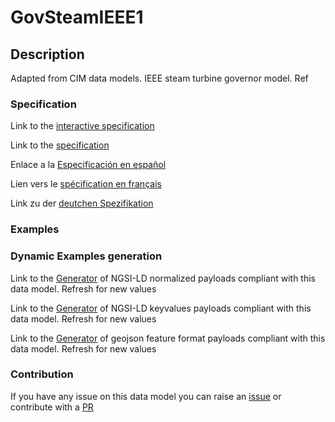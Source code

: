 # GovSteamIEEE1

## Description 

Adapted from CIM data models. IEEE steam turbine governor model.  Ref
### Specification

Link to the [interactive specification](https://swagger.lab.fiware.org/?url=https://smart-data-models.github.io/dataModel.EnergyCIM/GovSteamIEEE1/swagger.yaml)

Link to the [specification](https://smart-data-models.github.io/dataModel.EnergyCIM/GovSteamIEEE1/doc/spec.md)

Enlace a la [Especificación en español](https://smart-data-models.github.io/dataModel.EnergyCIM/GovSteamIEEE1/doc/spec_ES.md)

Lien vers le [spécification en français](https://smart-data-models.github.io/dataModel.EnergyCIM/GovSteamIEEE1/doc/spec_FR.md)

Link zu der [deutchen Spezifikation](https://smart-data-models.github.io/dataModel.EnergyCIM/GovSteamIEEE1/doc/spec_DE.md)
### Examples
### Dynamic Examples generation

Link to the [Generator](https://smartdatamodels.org/extra/ngsi-ld_generator_v0.92.php?schemaUrl=https://raw.githubusercontent.com/smart-data-models/dataModel.EnergyCIM/master/GovSteamIEEE1/schema.json&email=info@smartdatamodels.org) of NGSI-LD normalized payloads compliant with this data model. Refresh for new values

Link to the [Generator](https://smartdatamodels.org/extra/ngsi-ld_generator_keyvalues_v0.92.php?schemaUrl=https://raw.githubusercontent.com/smart-data-models/dataModel.EnergyCIM/master/GovSteamIEEE1/schema.json&email=info@smartdatamodels.org) of NGSI-LD keyvalues payloads compliant with this data model. Refresh for new values

Link to the [Generator](https://smartdatamodels.org/extra/geojson_features_generator_v1.0.php?schemaUrl=https://raw.githubusercontent.com/smart-data-models/dataModel.EnergyCIM/master/GovSteamIEEE1/schema.json&email=info@smartdatamodels.org) of geojson feature format payloads compliant with this data model. Refresh for new values
### Contribution

 If you have any issue on this data model you can raise an [issue](https://github.com/smart-data-models/dataModel.EnergyCIM/issues)  or contribute with a [PR](https://github.com/smart-data-models/dataModel.EnergyCIM/pulls)